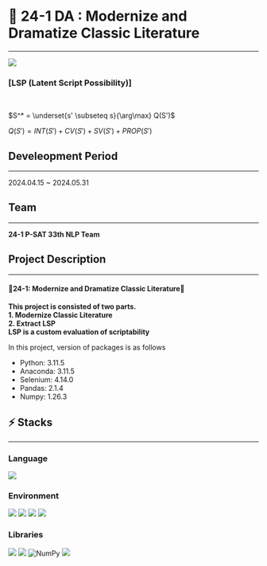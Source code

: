 # 🚀 24-1 DA : Modernize and Dramatize Classic Literature
___
<div class="image-container">
  <img src="https://github.com/opkwisdom/24-1-DA/assets/106043013/c2721b4d-276d-462f-b5c8-70b57db7cf7b">
</div>

<h3>[LSP (Latent Script Possibility)]</h3><br>

$S^* = \underset{s' \subseteq s}{\arg\max} Q(S')$

$Q(S') = INT(S') + CV(S') + SV(S') + PROP(S')$<br>

## Develeopment Period
___
2024.04.15 ~ 2024.05.31

## Team
___
**24-1 P-SAT 33th NLP Team**

## Project Description
___
#### **🎉24-1: Modernize and Dramatize Classic Literature🎉**
**This project is consisted of two parts.**<br>
**1. Modernize Classic Literature**<br>
**2. Extract LSP**<br>
**LSP is a custom evaluation of scriptability**<br>

In this project, version of packages is as follows
* Python: 3.11.5
* Anaconda: 3.11.5
* Selenium: 4.14.0
* Pandas: 2.1.4
* Numpy: 1.26.3

## ⚡ Stacks
___
### Language
<div>
  <img src="https://img.shields.io/badge/python-3776AB?style=for-the-badge&logo=python&logoColor=white">  
</div>

### Environment
<div>
  <img src="https://img.shields.io/badge/Visual Studio Code-007ACC?style=for-the-badge&logo=Visual Studio Code&logoColor=white"/>
  <img src="https://img.shields.io/badge/Anaconda-%2344A833.svg?style=for-the-badge&logo=anaconda&logoColor=white">
  <img src="https://img.shields.io/badge/git-F05032?style=for-the-badge&logo=git&logoColor=white">
  <img src="https://img.shields.io/badge/github-181717?style=for-the-badge&logo=github&logoColor=white">
</div>

### Libraries
<div>
  <img src="https://img.shields.io/badge/-selenium-43B02A?style=for-the-badge&logo=selenium&logoColor=white">
  <img src="https://img.shields.io/badge/pandas-150458?style=for-the-badge&logo=pandas&logoColor=white">
  <img src="https://img.shields.io/badge/numpy-%23013243.svg?style=for-the-badge&logo=numpy&logoColor=white" alt="NumPy">
  <img src="https://img.shields.io/badge/%F0%9F%A4%97-Huggingface-yellow?style=for-the-badge">
</div>

